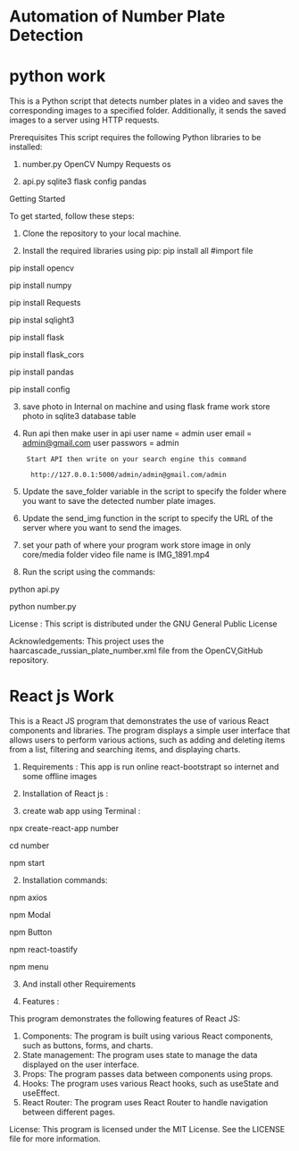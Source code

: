 # Automation of Number Plate Detection

# python work
This is a Python script that detects number plates in a video and saves the corresponding images to a specified folder. Additionally, it sends the saved images to a server using HTTP requests.

Prerequisites This script requires the following Python libraries to be installed:

1. number.py OpenCV Numpy Requests os

2. api.py sqlite3 flask config pandas

Getting Started

To get started, follow these steps:

1. Clone the repository to your local machine.

2. Install the required libraries using pip: pip install all #import file

 pip install opencv
 
 pip install numpy
 
 pip install Requests
 
 pip instal sqlight3
 
 pip install flask
 
 pip install flask_cors
 
 pip install pandas
 
 pip install config

3. save photo in Internal on machine and using flask frame work store photo in sqlite3 database table

4. Run api then make user in api 
        user name = admin user
        email = admin@gmail.com 
        user passwors = admin

        Start API then write on your search engine this command

         http://127.0.0.1:5000/admin/admin@gmail.com/admin

5. Update the save_folder variable in the script to specify the folder where you want to save the detected number plate images.

6. Update the send_img function in the script to specify the URL of the server where you want to send the images.

7. set your path of where your program work store image in only core/media folder video file name is IMG_1891.mp4

8. Run the script using the commands:

 python api.py
 
 python number.py

License : 
This script is distributed under the GNU General Public License

Acknowledgements: 
This project uses the haarcascade_russian_plate_number.xml file from the OpenCV,GitHub repository.

# React js Work 

This is a React JS program that demonstrates the use of various React components and libraries. The program displays a simple user interface that allows users to perform various actions, such as adding and deleting items from a list, filtering and searching items, and displaying charts.

1. Requirements :
        This app is run online react-bootstrapt so internet and some offline images 

2. Installation of React js : 

 1. create wab app using Terminal :

  npx create-react-app number

  cd number

  npm start

 2. Installation commands: 

  npm axios
  
  npm Modal

  npm Button 

  npm react-toastify

  npm menu
 
 3. And install other Requirements 


3. Features : 

This program demonstrates the following features of React JS:

1. Components: The program is built using various React components, such as buttons, forms, and charts.
2. State management: The program uses state to manage the data displayed on the user interface.
3. Props: The program passes data between components using props.
4. Hooks: The program uses various React hooks, such as useState and useEffect.
5. React Router: The program uses React Router to handle navigation between different pages.

License: 
This program is licensed under the MIT License. See the LICENSE file for more information.

